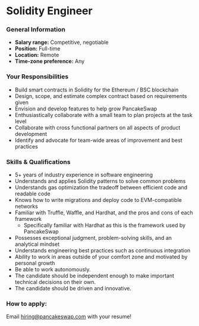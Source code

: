# Solidity Engineer

### **General Information**

* **Salary range:** Competitive, negotiable
* **Position:** Full-time
* **Location:** Remote
* **Time-zone preference:** Any

### Your Responsibilities

* Build smart contracts in Solidity for the Ethereum / BSC blockchain
* Design, scope, and estimate complex contract based on requirements given
* Envision and develop features to help grow PancakeSwap
* Enthusiastically collaborate with a small team to plan projects at the task level
* Collaborate with cross functional partners on all aspects of product development
* Identify and advocate for team-wide areas of improvement and best practices

### Skills & Qualifications

* 5+ years of industry experience in software engineering
* Understands and applies Solidity patterns to solve common problems
* Understands gas optimization the tradeoff between efficient code and readable code
* Knows how to write migrations and deploy code to EVM-compatible networks
* Familiar with Truffle, Waffle, and Hardhat, and the pros and cons of each framework
  * Specifically familiar with Hardhat as this is the framework used by PancakeSwap
* Possesses exceptional judgment, problem-solving skills, and an analytical mindset
* Understands engineering best practices such as continuous integration
* Ability to work in areas outside of your comfort zone and motivated by personal growth
* Be able to work autonomously.
* The candidate should be independent enough to make important technical decisions on their own.
* The candidate should be driven and innovative.

### How to apply:

Email hiring@pancakeswap.com with your resume!
